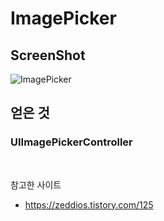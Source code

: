 # ImagePicker
## ScreenShot
![ImagePicker](https://user-images.githubusercontent.com/57670228/116250011-51951080-a7a8-11eb-9843-901178c2ded5.gif)
## 얻은 것
### UIImagePickerController

</br>

참고한 사이트 
*  https://zeddios.tistory.com/125

